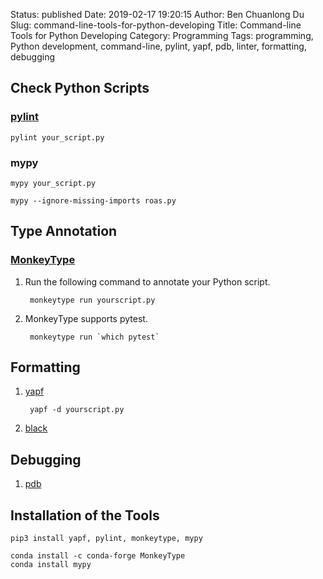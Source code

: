 Status: published
Date: 2019-02-17 19:20:15
Author: Ben Chuanlong Du
Slug: command-line-tools-for-python-developing
Title: Command-line Tools for Python Developing
Category: Programming
Tags: programming, Python development, command-line, pylint, yapf, pdb, linter, formatting, debugging


## Check Python Scripts

### [pylint](https://github.com/PyCQA/pylint)

    pylint your_script.py

### mypy

    mypy your_script.py

    mypy --ignore-missing-imports roas.py

## Type Annotation

### [MonkeyType](https://github.com/Instagram/MonkeyType)

1. Run the following command to annotate your Python script.

        monkeytype run yourscript.py


2. MonkeyType supports pytest.

        monkeytype run `which pytest`

## Formatting

1. [yapf](https://github.com/google/yapf)

        yapf -d yourscript.py

2. [black](https://github.com/ambv/black)

## Debugging

1. [pdb](https://docs.python.org/3/library/pdb.html)


## Installation of the Tools

```
pip3 install yapf, pylint, monkeytype, mypy
```
```
conda install -c conda-forge MonkeyType
conda install mypy
```
